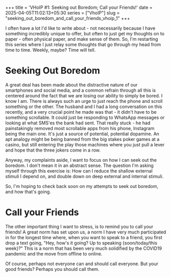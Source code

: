 +++
title = 'VHoIP #1: Seeking out Boredom; Call your Friends!'
date = 2025-04-05T11:02:13+05:30
series = ["VhoIP"]
slug = "seeking_out_boredom_and_call_your_friends_vhoip_1"
+++

I often have a lot I'd like to write about - not necessarily because I have something incredibly unique to offer, but often to just get my thoughts on to paper - often physical paper, and make sense of them.
So, I'm restarting this series where I just relay some thoughts that go through my head from time to time. Weekly, maybe? Time will tell.


# Seeking Out Boredom
A great deal has been made about the distractive nature of our smartphones and social media, and a common refrain through all this is centered around the fact that we are losing our ability to simply be bored. I know I am. There is always such an urge to just reach the phone and scroll something or the other. The husband and I had a long conversation on this recently, and a very crucial point he made was that - it didn't have to be something scrollable. It could just be responding to WhatsApp messages or looking at what SMS'es the bank had sent. That really stuck - he had painstakingly removed most scrollable apps from his phone, Instagram being the main one. It's just a source of potential, potential dopamine. An apt analogy might be being banned from the big stakes poker games at a casino, but still entering the play those machines where you just pull a lever and hope that the three jokers come in a row.

Anyway, my complaints aside, I want to focus on how I can seek out the boredom. I don't mean it in an abstract sense. The question I'm asking myself through this exercise is: How can I reduce the shallow external stimuli I depend on, and double down on deep external and internal stimuli. 

So, I'm hoping to check back soon on my attempts to seek out boredom, and how that's going.

# Call your Friends
The other important thing I want to stress, is to remind you to call your friends! A great norm has set upon us, a norm I have very much participated in for the longest time where, when you want to speak to a friend, you first drop a text going, "Hey, how's it going? Up to speaking {soon/today/this week}?" This is a norm that has been very much solidified by the COVID19 pandemic and the move from offline to online. 

Of course, perhaps not everyone can and should call everyone. But your good friends? Perhaps you should call them. 

